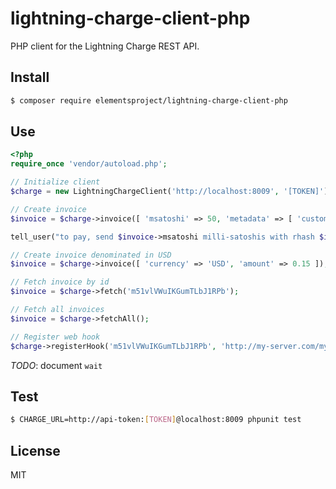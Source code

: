 # lightning-charge-client-php

PHP client for the Lightning Charge REST API.

## Install

```bash
$ composer require elementsproject/lightning-charge-client-php
```

## Use

```php
<?php
require_once 'vendor/autoload.php';

// Initialize client
$charge = new LightningChargeClient('http://localhost:8009', '[TOKEN]');

// Create invoice
$invoice = $charge->invoice([ 'msatoshi' => 50, 'metadata' => [ 'customer' => 'Satoshi', 'products' => [ 'potato', 'chips' ] ] ]);

tell_user("to pay, send $invoice->msatoshi milli-satoshis with rhash $invoice->rhash, or copy the BOLT11 payment request: $invoice->payreq");

// Create invoice denominated in USD
$invoice = $charge->invoice([ 'currency' => 'USD', 'amount' => 0.15 ]);

// Fetch invoice by id
$invoice = $charge->fetch('m51vlVWuIKGumTLbJ1RPb');

// Fetch all invoices
$invoice = $charge->fetchAll();

// Register web hook
$charge->registerHook('m51vlVWuIKGumTLbJ1RPb', 'http://my-server.com/my-callback-url');
```

*TODO*: document `wait`

## Test

```bash
$ CHARGE_URL=http://api-token:[TOKEN]@localhost:8009 phpunit test
```

## License
MIT
